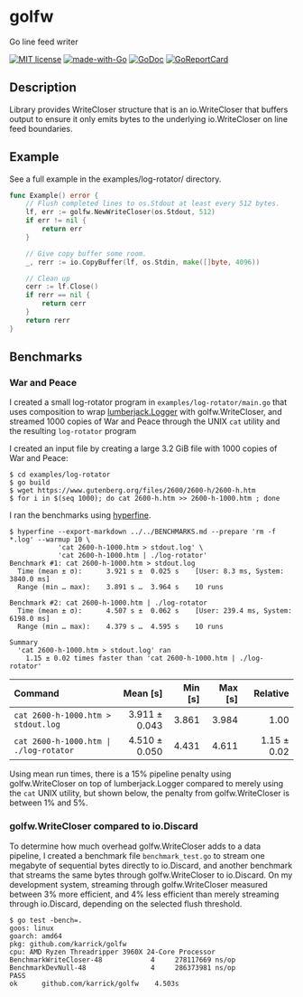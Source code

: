 # golfw

Go line feed writer

[![MIT license](https://img.shields.io/badge/License-MIT-blue.svg)](https://lbesson.mit-license.org/)
[![made-with-Go](https://img.shields.io/badge/Made%20with-Go-1f425f.svg)](http://golang.org)
[![GoDoc](https://godoc.org/github.com/karrick/golfw?status.svg)](https://godoc.org/github.com/karrick/golfw)
[![GoReportCard](https://goreportcard.com/badge/github.com/karrick/golfw)](https://goreportcard.com/report/github.com/karrick/golfw)

## Description

Library provides WriteCloser structure that is an io.WriteCloser that
buffers output to ensure it only emits bytes to the underlying
io.WriteCloser on line feed boundaries.

## Example

See a full example in the examples/log-rotator/ directory.

```Go
func Example() error {
    // Flush completed lines to os.Stdout at least every 512 bytes.
    lf, err := golfw.NewWriteCloser(os.Stdout, 512)
    if err != nil {
        return err
    }

    // Give copy buffer some room.
    _, rerr := io.CopyBuffer(lf, os.Stdin, make([]byte, 4096))

    // Clean up
    cerr := lf.Close()
    if rerr == nil {
        return cerr
    }
    return rerr
}
```

## Benchmarks

### War and Peace

I created a small log-rotator program in
`examples/log-rotator/main.go` that uses composition to wrap
[lumberjack.Logger](https://github.com/natefinch/lumberjack) with
golfw.WriteCloser, and streamed 1000 copies of War and Peace through
the UNIX `cat` utility and the resulting `log-rotator` program

I created an input file by creating a large 3.2 GiB file with 1000
copies of War and Peace:

```
$ cd examples/log-rotator
$ go build
$ wget https://www.gutenberg.org/files/2600/2600-h/2600-h.htm
$ for i in $(seq 1000); do cat 2600-h.htm >> 2600-h-1000.htm ; done
```

I ran the benchmarks using
[hyperfine](https://github.com/sharkdp/hyperfine).

```
$ hyperfine --export-markdown ../../BENCHMARKS.md --prepare 'rm -f *.log' --warmup 10 \
            'cat 2600-h-1000.htm > stdout.log' \
            'cat 2600-h-1000.htm | ./log-rotator'
Benchmark #1: cat 2600-h-1000.htm > stdout.log
  Time (mean ± σ):      3.921 s ±  0.025 s    [User: 8.3 ms, System: 3840.0 ms]
  Range (min … max):    3.891 s …  3.964 s    10 runs

Benchmark #2: cat 2600-h-1000.htm | ./log-rotator
  Time (mean ± σ):      4.507 s ±  0.062 s    [User: 239.4 ms, System: 6198.0 ms]
  Range (min … max):    4.379 s …  4.595 s    10 runs

Summary
  'cat 2600-h-1000.htm > stdout.log' ran
    1.15 ± 0.02 times faster than 'cat 2600-h-1000.htm | ./log-rotator'
```

| Command | Mean [s] | Min [s] | Max [s] | Relative |
|:---|---:|---:|---:|---:|
| `cat 2600-h-1000.htm > stdout.log` | 3.911 ± 0.043 | 3.861 | 3.984 | 1.00 |
| `cat 2600-h-1000.htm \| ./log-rotator` | 4.510 ± 0.050 | 4.431 | 4.611 | 1.15 ± 0.02 |

Using mean run times, there is a 15% pipeline penalty using
golfw.WriteCloser on top of lumberjack.Logger compared to merely using
the `cat` UNIX utility, but shown below, the penalty from
golfw.WriteCloser is between 1% and 5%.

### golfw.WriteCloser compared to io.Discard

To determine how much overhead golfw.WriteCloser adds to a data
pipeline, I created a benchmark file `benchmark_test.go` to stream one
megabyte of sequential bytes directly to io.Discard, and another
benchmark that streams the same bytes through golfw.WriteCloser to
io.Discard. On my development system, streaming through
golfw.WriteCloser measured between 3% more efficient, and 4% less
efficient than merely streaming through io.Discard, depending on the
selected flush threshold.

```
$ go test -bench=.
goos: linux
goarch: amd64
pkg: github.com/karrick/golfw
cpu: AMD Ryzen Threadripper 3960X 24-Core Processor 
BenchmarkWriteCloser-48    	       4	 278117669 ns/op
BenchmarkDevNull-48        	       4	 286373981 ns/op
PASS
ok  	github.com/karrick/golfw	4.503s
```
